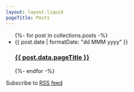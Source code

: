 ```yaml
---
layout: layout.liquid
pageTitle: Posts
---
```

<ul class="posts-list">
{%- for post in collections.posts -%}
    <li>
        <span class="post-date">{{ post.date | formatDate: "dd MMM yyyy" }}</span>
        <h3 class="post-title"><a href="{{ post.url }}">{{ post.data.pageTitle }}</a></h3>
    </li>
{%- endfor -%}
</ul>

Subscribe to [RSS feed](/feed.xml)